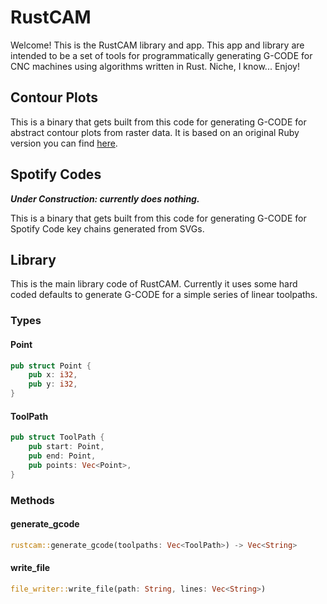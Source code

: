 # RustCAM

Welcome! This is the RustCAM library and app. This app and library are intended to be a set of tools for programmatically generating G-CODE for CNC machines using algorithms written in Rust. Niche, I know... Enjoy!

## Contour Plots

This is a binary that gets built from this code for generating G-CODE for abstract contour plots from raster data. It is based on an original Ruby version you can find [here](https://github.com/careyi3/contour_plots).

## Spotify Codes

***Under Construction: currently does nothing.***

This is a binary that gets built from this code for generating G-CODE for Spotify Code key chains generated from SVGs.

## Library

This is the main library code of RustCAM. Currently it uses some hard coded defaults to generate G-CODE for a simple series of linear toolpaths.

### Types

#### Point

```rust
pub struct Point {
    pub x: i32,
    pub y: i32,
}
```

#### ToolPath

```rust
pub struct ToolPath {
    pub start: Point,
    pub end: Point,
    pub points: Vec<Point>,
}
```

### Methods

#### generate_gcode

```rust
rustcam::generate_gcode(toolpaths: Vec<ToolPath>) -> Vec<String>
```

#### write_file

```rust
file_writer::write_file(path: String, lines: Vec<String>)
```
